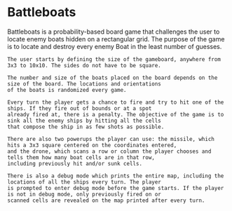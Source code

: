 # Battleboats

Battleboats is a probability-based board game that challenges the user to locate enemy boats hidden on a rectangular grid. The purpose of the game is to locate and destroy every enemy Boat in the least number of guesses.

    The user starts by defining the size of the gameboard, anywhere from 3x3 to 10x10. The sides do not have to be square. 

    The number and size of the boats placed on the board depends on the size of the board. The locations and orientations 
    of the boats is randomized every game.

    Every turn the player gets a chance to fire and try to hit one of the ships. If they fire out of bounds or at a spot 
    already fired at, there is a penalty. The objective of the game is to sink all the enemy ships by hitting all the cells 
    that compose the ship in as few shots as possible.

    There are also two powerups the player can use: the missile, which hits a 3x3 square centered on the coordinates entered, 
    and the drone, which scans a row or column the player chooses and tells them how many boat cells are in that row, 
    including previously hit and/or sunk cells.

    There is also a debug mode which prints the entire map, including the locations of all the ships every turn. The player 
    is prompted to enter debug mode before the game starts. If the player is not in debug mode, only previously fired on or 
    scanned cells are revealed on the map printed after every turn.
